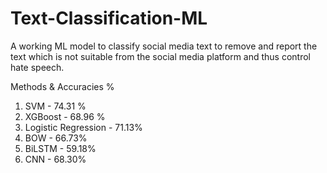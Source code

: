 # Text-Classification-ML
A working ML model to classify social media text to remove and report the text which is not suitable from the social media platform and thus control hate speech.

Methods	& Accuracies %
1.	SVM	- 74.31 %
2.	XGBoost	- 68.96 %
3.	Logistic Regression	- 71.13%
4.	BOW	- 66.73%
5.	BiLSTM	- 59.18%
6.	CNN	- 68.30%
